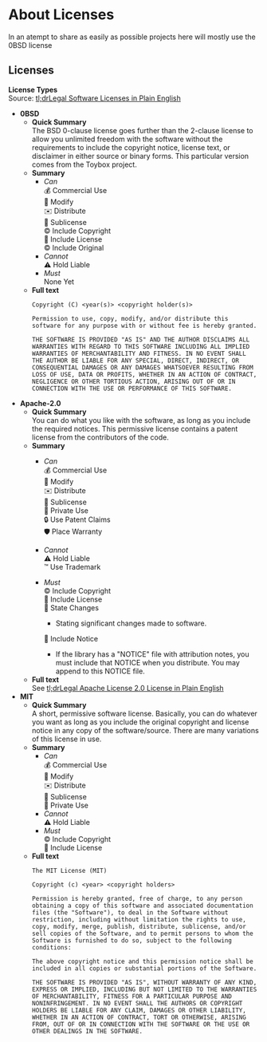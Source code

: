 # About Licenses

In an atempt to share as easily as possible projects here will mostly use the 0BSD license  


## Licenses
**License Types**  
Source: [tl;drLegal Software Licenses in Plain English](https://tldrlegal.com/)  
- **0BSD**
    - **Quick Summary**  
        The BSD 0-clause license goes further than the 2-clause license to allow you unlimited freedom with the software without the requirements to include the copyright notice, license text, or disclaimer in either source or binary forms.  This particular version comes from the Toybox project.
    - **Summary**
        - *Can*  
            💰 Commercial Use  
            📝 Modify  
            ✉️ Distribute  
            📜 Sublicense  
            © Include Copyright  
            📜 Include License  
            © Include Original  
        - *Cannot*  
            ⚠️ Hold Liable  
        - *Must*  
            None Yet  
    - **Full text**  
        ```
        Copyright (C) <year(s)> <copyright holder(s)>

        Permission to use, copy, modify, and/or distribute this software for any purpose with or without fee is hereby granted.

        THE SOFTWARE IS PROVIDED "AS IS" AND THE AUTHOR DISCLAIMS ALL WARRANTIES WITH REGARD TO THIS SOFTWARE INCLUDING ALL IMPLIED WARRANTIES OF MERCHANTABILITY AND FITNESS. IN NO EVENT SHALL THE AUTHOR BE LIABLE FOR ANY SPECIAL, DIRECT, INDIRECT, OR CONSEQUENTIAL DAMAGES OR ANY DAMAGES WHATSOEVER RESULTING FROM LOSS OF USE, DATA OR PROFITS, WHETHER IN AN ACTION OF CONTRACT, NEGLIGENCE OR OTHER TORTIOUS ACTION, ARISING OUT OF OR IN CONNECTION WITH THE USE OR PERFORMANCE OF THIS SOFTWARE.
        ```
- **Apache-2.0**
    - **Quick Summary**  
        You can do what you like with the software, as long as you include the required notices. This permissive license contains a patent license from the contributors of the code.
    - **Summary**  
        - *Can*  
            💰 Commercial Use  
            📝 Modify  
            ✉️ Distribute  
            📜 Sublicense  
            👤 Private Use  
            🔒 Use Patent Claims  
            🛡 Place Warranty  
        - *Cannot*  
            ⚠️ Hold Liable  
            ™️ Use Trademark  
        - *Must*  
            © Include Copyright  
            📜 Include License  
            📜 State Changes  
            - Stating significant changes made to software.  

            📜 Include Notice  
            - If the library has a "NOTICE" file with attribution notes, you must include that NOTICE when you distribute. You may append to this NOTICE file.  
    - **Full text**  
        See [tl;drLegal Apache License 2.0 License in Plain English](https://tldrlegal.com/license/apache-license-2.0-(apache-2.0))
- **MIT**
    - **Quick Summary**  
        A short, permissive software license. Basically, you can do whatever you want as long as you include the original copyright and license notice in any copy of the software/source.  There are many variations of this license in use.
    - **Summary**
        - *Can*  
            💰 Commercial Use  
            📝 Modify  
            ✉️ Distribute  
            📜 Sublicense  
            👤 Private Use  
        - *Cannot*  
            ⚠️ Hold Liable  
        - *Must*  
            © Include Copyright  
            📜 Include License  
    - **Full text**  
        ```
        The MIT License (MIT)

        Copyright (c) <year> <copyright holders>

        Permission is hereby granted, free of charge, to any person obtaining a copy of this software and associated documentation files (the "Software"), to deal in the Software without restriction, including without limitation the rights to use, copy, modify, merge, publish, distribute, sublicense, and/or sell copies of the Software, and to permit persons to whom the Software is furnished to do so, subject to the following conditions:

        The above copyright notice and this permission notice shall be included in all copies or substantial portions of the Software.

        THE SOFTWARE IS PROVIDED "AS IS", WITHOUT WARRANTY OF ANY KIND, EXPRESS OR IMPLIED, INCLUDING BUT NOT LIMITED TO THE WARRANTIES OF MERCHANTABILITY, FITNESS FOR A PARTICULAR PURPOSE AND NONINFRINGEMENT. IN NO EVENT SHALL THE AUTHORS OR COPYRIGHT HOLDERS BE LIABLE FOR ANY CLAIM, DAMAGES OR OTHER LIABILITY, WHETHER IN AN ACTION OF CONTRACT, TORT OR OTHERWISE, ARISING FROM, OUT OF OR IN CONNECTION WITH THE SOFTWARE OR THE USE OR OTHER DEALINGS IN THE SOFTWARE.
        ```